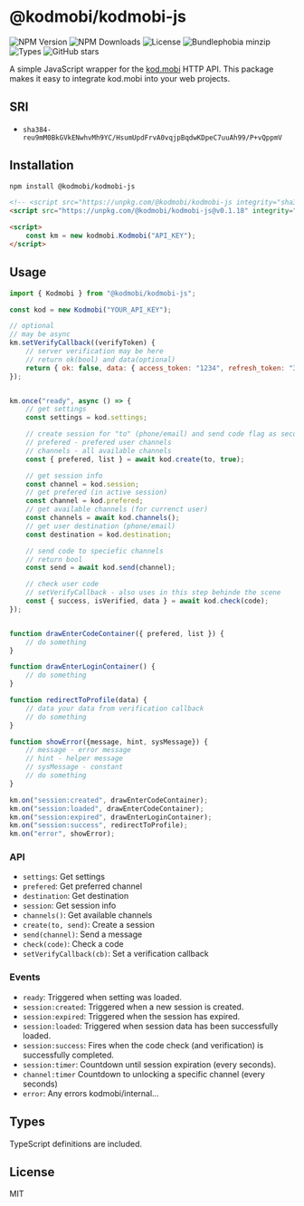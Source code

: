# @kodmobi/kodmobi-js

![NPM Version](https://badgen.net/npm/v/@kodmobi/kodmobi-js) ![NPM Downloads](https://badgen.net/npm/dm/@kodmobi/kodmobi-js) ![License](https://badgen.net/npm/license/@kodmobi/kodmobi-js) ![Bundlephobia minzip](https://badgen.net/bundlephobia/minzip/@kodmobi/kodmobi-js) ![Types](https://badgen.net/npm/types/@kodmobi/kodmobi-js) ![GitHub stars](https://badgen.net/github/stars/asexsela/kodmobi-js)

A simple JavaScript wrapper for the [kod.mobi](https://kod.mobi) HTTP API.
This package makes it easy to integrate kod.mobi into your web projects.

## SRI

- `sha384-reu9mM0BkGVkENwhvMh9YC/HsumUpdFrvA0vqjpBqdwKDpeC7uuAh99/P+vQppmV`

## Installation

```bash
npm install @kodmobi/kodmobi-js
```

```html
<!-- <script src="https://unpkg.com/@kodmobi/kodmobi-js integrity="sha384-reu9mM0BkGVkENwhvMh9YC/HsumUpdFrvA0vqjpBqdwKDpeC7uuAh99/P+vQppmV" crossorigin="anonymous""></script> -->
<script src="https://unpkg.com/@kodmobi/kodmobi-js@v0.1.18" integrity="sha384-reu9mM0BkGVkENwhvMh9YC/HsumUpdFrvA0vqjpBqdwKDpeC7uuAh99/P+vQppmV" crossorigin="anonymous"></script>

<script>
	const km = new kodmobi.Kodmobi("API_KEY");
</script>
```

## Usage

```js
import { Kodmobi } from "@kodmobi/kodmobi-js";

const kod = new Kodmobi("YOUR_API_KEY");

// optional
// may be async
km.setVerifyCallback((verifyToken) {
	// server verification may be here
	// return ok(bool) and data(optional)
	return { ok: false, data: { access_token: "1234", refresh_token: "3345" } };
});


km.once("ready", async () => {
	// get settings
	const settings = kod.settings;

	// create session for "to" (phone/email) and send code flag as second parameter
	// prefered - prefered user channels
	// channels - all available channels
	const { prefered, list } = await kod.create(to, true);

	// get session info
	const channel = kod.session;
	// get prefered (in active session)
	const channel = kod.prefered;
	// get available channels (for currenct user)
	const channels = await kod.channels();
	// get user destination (phone/email)
	const destination = kod.destination;

	// send code to speciefic channels
	// return bool
	const send = await kod.send(channel);

	// check user code
	// setVerifyCallback - also uses in this step behinde the scene
	const { success, isVerified, data } = await kod.check(code);
});


function drawEnterCodeContainer({ prefered, list }) {
	// do something
}

function drawEnterLoginContainer() {
	// do something
}

function redirectToProfile(data) {
	// data your data from verification callback
	// do something
}

function showError({message, hint, sysMessage}) {
	// message - error message
	// hint - helper message
	// sysMessage - constant
	// do something
}

km.on("session:created", drawEnterCodeContainer);
km.on("session:loaded", drawEnterCodeContainer);
km.on("session:expired", drawEnterLoginContainer);
km.on("session:success", redirectToProfile);
km.on("error", showError);

```

### API

- `settings`: Get settings
- `prefered`: Get preferred channel
- `destination`: Get destination
- `session`: Get session info
- `channels()`: Get available channels
- `create(to, send)`: Create a session
- `send(channel)`: Send a message
- `check(code)`: Check a code
- `setVerifyCallback(cb)`: Set a verification callback

### Events

- `ready`: Triggered when setting was loaded.
- `session:created`: Triggered when a new session is created.
- `session:expired`: Triggered when the session has expired.
- `session:loaded`: Triggered when session data has been successfully loaded.
- `session:success`: Fires when the code check (and verification) is successfully completed.
- `session:timer`: Countdown until session expiration (every seconds).
- `channel:timer` Countdown to unlocking a specific channel (every seconds)
- `error`: Any errors kodmobi/internal...

## Types

TypeScript definitions are included.

## License

MIT
